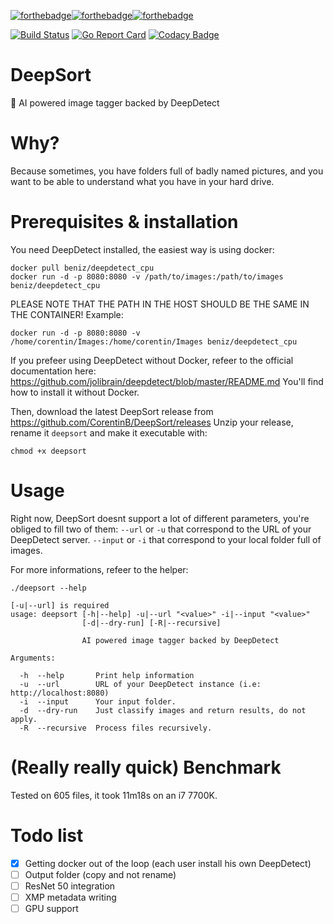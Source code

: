 [![forthebadge](https://forthebadge.com/images/badges/built-with-love.svg)](https://forthebadge.com)[![forthebadge](https://forthebadge.com/images/badges/made-with-go.svg)](https://forthebadge.com)[![forthebadge](https://forthebadge.com/images/badges/60-percent-of-the-time-works-every-time.svg)](https://forthebadge.com) 

[![Build Status](https://travis-ci.org/CorentinB/DeepSort.svg?branch=master)](https://travis-ci.org/CorentinB/DeepSort) [![Go Report Card](https://goreportcard.com/badge/github.com/CorentinB/DeepSort)](https://goreportcard.com/report/github.com/CorentinB/DeepSort) [![Codacy Badge](https://api.codacy.com/project/badge/Grade/c62d2294e151492da4792fcb63b71d05)](https://www.codacy.com/project/CorentinB/DeepSort/dashboard?utm_source=github.com&amp;utm_medium=referral&amp;utm_content=CorentinB/DeepSort&amp;utm_campaign=Badge_Grade_Dashboard)

# DeepSort
🧠 AI powered image tagger backed by DeepDetect

# Why?

Because sometimes, you have folders full of badly named pictures, and you want to be able to understand what you have in your hard drive.

# Prerequisites & installation

You need DeepDetect installed, the easiest way is using docker:
```
docker pull beniz/deepdetect_cpu
docker run -d -p 8080:8080 -v /path/to/images:/path/to/images beniz/deepdetect_cpu
```

PLEASE NOTE THAT THE PATH IN THE HOST SHOULD BE THE SAME IN THE CONTAINER!
Example:
```
docker run -d -p 8080:8080 -v /home/corentin/Images:/home/corentin/Images beniz/deepdetect_cpu
```

If you prefeer using DeepDetect without Docker, refeer to the official documentation here:
https://github.com/jolibrain/deepdetect/blob/master/README.md
You'll find how to install it without Docker.

Then, download the latest DeepSort release from https://github.com/CorentinB/DeepSort/releases
Unzip your release, rename it `deepsort` and make it executable with:
```
chmod +x deepsort
```

# Usage

Right now, DeepSort doesnt support a lot of different parameters, you're obliged to fill two of them:
`--url` or `-u` that correspond to the URL of your DeepDetect server.
`--input` or `-i` that correspond to your local folder full of images.

For more informations, refeer to the helper:
```
./deepsort --help

[-u|--url] is required
usage: deepsort [-h|--help] -u|--url "<value>" -i|--input "<value>"
                [-d|--dry-run] [-R|--recursive]

                AI powered image tagger backed by DeepDetect

Arguments:

  -h  --help       Print help information
  -u  --url        URL of your DeepDetect instance (i.e: http://localhost:8080)
  -i  --input      Your input folder.
  -d  --dry-run    Just classify images and return results, do not apply.
  -R  --recursive  Process files recursively.
```

# (Really really quick) Benchmark

Tested on 605 files, it took 11m18s on an i7 7700K.

# Todo list

- [X] Getting docker out of the loop (each user install his own DeepDetect)
- [ ] Output folder (copy and not rename)
- [ ] ResNet 50 integration
- [ ] XMP metadata writing
- [ ] GPU support
